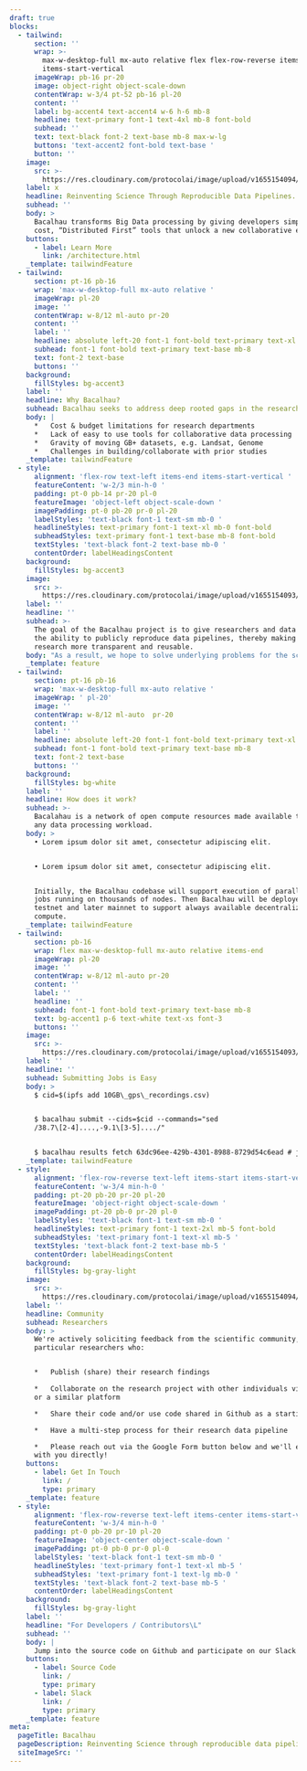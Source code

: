 ```yaml
---
draft: true
blocks:
  - tailwind:
      section: ''
      wrap: >-
        max-w-desktop-full mx-auto relative flex flex-row-reverse items-end
        items-start-vertical
      imageWrap: pb-16 pr-20
      image: object-right object-scale-down
      contentWrap: w-3/4 pt-52 pb-16 pl-20
      content: ''
      label: bg-accent4 text-accent4 w-6 h-6 mb-8
      headline: text-primary font-1 text-4xl mb-8 font-bold
      subhead: ''
      text: text-black font-2 text-base mb-8 max-w-lg
      buttons: 'text-accent2 font-bold text-base '
      button: ''
    image:
      src: >-
        https://res.cloudinary.com/protocolai/image/upload/v1655154094/bacalhau/shapes-1_u20ojn.svg
    label: x
    headline: Reinventing Science Through Reproducible Data Pipelines.
    subhead: ''
    body: >
      Bacalhau transforms Big Data processing by giving developers simple, low
      cost, “Distributed First” tools that unlock a new collaborative ecosystem.
    buttons:
      - label: Learn More
        link: /architecture.html
    _template: tailwindFeature
  - tailwind:
      section: pt-16 pb-16
      wrap: 'max-w-desktop-full mx-auto relative '
      imageWrap: pl-20
      image: ''
      contentWrap: w-8/12 ml-auto pr-20
      content: ''
      label: ''
      headline: absolute left-20 font-1 font-bold text-primary text-xl
      subhead: font-1 font-bold text-primary text-base mb-8
      text: font-2 text-base
      buttons: ''
    background:
      fillStyles: bg-accent3
    label: ''
    headline: Why Bacalhau?
    subhead: Bacalhau seeks to address deep rooted gaps in the research community
    body: |
      *   Cost & budget limitations for research departments
      *   Lack of easy to use tools for collaborative data processing
      *   Gravity of moving GB+ datasets, e.g. Landsat, Genome
      *   Challenges in building/collaborate with prior studies
    _template: tailwindFeature
  - style:
      alignment: 'flex-row text-left items-end items-start-vertical '
      featureContent: 'w-2/3 min-h-0 '
      padding: pt-0 pb-14 pr-20 pl-0
      featureImage: 'object-left object-scale-down '
      imagePadding: pt-0 pb-20 pr-0 pl-20
      labelStyles: 'text-black font-1 text-sm mb-0 '
      headlineStyles: text-primary font-1 text-xl mb-0 font-bold
      subheadStyles: text-primary font-1 text-base mb-8 font-bold
      textStyles: 'text-black font-2 text-base mb-0 '
      contentOrder: labelHeadingsContent
    background:
      fillStyles: bg-accent3
    image:
      src: >-
        https://res.cloudinary.com/protocolai/image/upload/v1655154093/bacalhau/shapes-2_v1e0y7.svg
    label: ''
    headline: ''
    subhead: >-
      The goal of the Bacalhau project is to give researchers and data engineers
      the ability to publicly reproduce data pipelines, thereby making their
      research more transparent and reusable. 
    body: "As a result, we hope to solve underlying problems for the scientific community including:\L\n\n*   Scientific record owned by a small set of publishers\n*   Unit of record is limited to a PDF\n*   Reproducibility/collaboration crisis\n*   DOI citation system is broken, insecure\n"
    _template: feature
  - tailwind:
      section: pt-16 pb-16
      wrap: 'max-w-desktop-full mx-auto relative '
      imageWrap: ' pl-20'
      image: ''
      contentWrap: w-8/12 ml-auto  pr-20
      content: ''
      label: ''
      headline: absolute left-20 font-1 font-bold text-primary text-xl
      subhead: font-1 font-bold text-primary text-base mb-8
      text: font-2 text-base
      buttons: ''
    background:
      fillStyles: bg-white
    label: ''
    headline: How does it work?
    subhead: >-
      Bacalahau is a network of open compute resources made available to serve
      any data processing workload.
    body: >
      • Lorem ipsum dolor sit amet, consectetur adipiscing elit.


      • Lorem ipsum dolor sit amet, consectetur adipiscing elit.


      Initially, the Bacalhau codebase will support execution of parallelizable
      jobs running on thousands of nodes. Then Bacalhau will be deployed as a
      testnet and later mainnet to support always available decentralized
      compute.
    _template: tailwindFeature
  - tailwind:
      section: pb-16
      wrap: flex max-w-desktop-full mx-auto relative items-end
      imageWrap: pl-20
      image: ''
      contentWrap: w-8/12 ml-auto pr-20
      content: ''
      label: ''
      headline: ''
      subhead: font-1 font-bold text-primary text-base mb-8
      text: bg-accent1 p-6 text-white text-xs font-3
      buttons: ''
    image:
      src: >-
        https://res.cloudinary.com/protocolai/image/upload/v1655154093/bacalhau/shapes-3_ivg8gb.svg
    label: ''
    headline: ''
    subhead: Submitting Jobs is Easy
    body: >
      $ cid=$(ipfs add 10GB\_gps\_recordings.csv)


      $ bacalhau submit --cids=$cid --commands="sed
      /38.7\[2-4]....,-9.1\[3-5]..../"


      $ bacalhau results fetch 63dc96ee-429b-4301-8988-8729d54c6ead # job-id
    _template: tailwindFeature
  - style:
      alignment: 'flex-row-reverse text-left items-start items-start-vertical '
      featureContent: 'w-3/4 min-h-0 '
      padding: pt-20 pb-20 pr-20 pl-20
      featureImage: 'object-right object-scale-down '
      imagePadding: pt-20 pb-0 pr-20 pl-0
      labelStyles: 'text-black font-1 text-sm mb-0 '
      headlineStyles: text-primary font-1 text-2xl mb-5 font-bold
      subheadStyles: 'text-primary font-1 text-xl mb-5 '
      textStyles: 'text-black font-2 text-base mb-5 '
      contentOrder: labelHeadingsContent
    background:
      fillStyles: bg-gray-light
    image:
      src: >-
        https://res.cloudinary.com/protocolai/image/upload/v1655154094/bacalhau/shapes-4_t6tkoz.svg
    label: ''
    headline: Community
    subhead: Researchers
    body: >
      We're actively soliciting feedback from the scientific community, in
      particular researchers who:‍


      *   Publish (share) their research findings

      *   Collaborate on the research project with other individuals via Github
      or a similar platform

      *   Share their code and/or use code shared in Github as a starting point

      *   Have a multi-step process for their research data pipeline

      *   Please reach out via the Google Form button below and we'll engage
      with you directly!
    buttons:
      - label: Get In Touch
        link: /
        type: primary
    _template: feature
  - style:
      alignment: 'flex-row-reverse text-left items-center items-start-vertical '
      featureContent: 'w-3/4 min-h-0 '
      padding: pt-0 pb-20 pr-10 pl-20
      featureImage: 'object-center object-scale-down '
      imagePadding: pt-0 pb-0 pr-0 pl-0
      labelStyles: 'text-black font-1 text-sm mb-0 '
      headlineStyles: 'text-primary font-1 text-xl mb-5 '
      subheadStyles: 'text-primary font-1 text-lg mb-0 '
      textStyles: 'text-black font-2 text-base mb-5 '
      contentOrder: labelHeadingsContent
    background:
      fillStyles: bg-gray-light
    label: ''
    headline: "For Developers / Contributors\L"
    subhead: ''
    body: |
      Jump into the source code on Github and participate on our Slack channels.
    buttons:
      - label: Source Code
        link: /
        type: primary
      - label: Slack
        link: /
        type: primary
    _template: feature
meta:
  pageTitle: Bacalhau
  pageDescription: Reinventing Science through reproducible data pipelines
  siteImageSrc: ''
---
```



